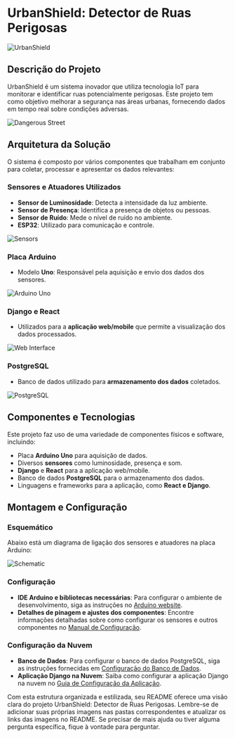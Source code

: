 # UrbanShield: Detector de Ruas Perigosas

![UrbanShield](images/urbanshield_logo.jpg)

## Descrição do Projeto

UrbanShield é um sistema inovador que utiliza tecnologia IoT para monitorar e identificar ruas potencialmente perigosas. Este projeto tem como objetivo melhorar a segurança nas áreas urbanas, fornecendo dados em tempo real sobre condições adversas.

![Dangerous Street](images/dangerous_street.jpg)

## Arquitetura da Solução

O sistema é composto por vários componentes que trabalham em conjunto para coletar, processar e apresentar os dados relevantes:

### Sensores e Atuadores Utilizados

- **Sensor de Luminosidade**: Detecta a intensidade da luz ambiente.
- **Sensor de Presença**: Identifica a presença de objetos ou pessoas.
- **Sensor de Ruído**: Mede o nível de ruído no ambiente.
- **ESP32**: Utilizado para comunicação e controle.

![Sensors](images/sensors.jpg)

### Placa Arduino

- Modelo **Uno**: Responsável pela aquisição e envio dos dados dos sensores.

![Arduino Uno](images/arduino.jpg)

### Django e React

- Utilizados para a **aplicação web/mobile** que permite a visualização dos dados processados.

![Web Interface](images/web_interface.jpg)

### PostgreSQL

- Banco de dados utilizado para **armazenamento dos dados** coletados.

![PostgreSQL](images/postgresql.jpg)

## Componentes e Tecnologias

Este projeto faz uso de uma variedade de componentes físicos e software, incluindo:

- Placa **Arduino Uno** para aquisição de dados.
- Diversos **sensores** como luminosidade, presença e som.
- **Django** e **React** para a aplicação web/mobile.
- Banco de dados **PostgreSQL** para o armazenamento dos dados.
- Linguagens e frameworks para a aplicação, como **React e Django**.

## Montagem e Configuração

### Esquemático

Abaixo está um diagrama de ligação dos sensores e atuadores na placa Arduino:

![Schematic](images/schematic.jpg)

### Configuração

- **IDE Arduino e bibliotecas necessárias**: Para configurar o ambiente de desenvolvimento, siga as instruções no [Arduino website](https://www.arduino.cc/).
- **Detalhes de pinagem e ajustes dos componentes**: Encontre informações detalhadas sobre como configurar os sensores e outros componentes no [Manual de Configuração](configuration.md).

### Configuração da Nuvem

- **Banco de Dados**: Para configurar o banco de dados PostgreSQL, siga as instruções fornecidas em [Configuração do Banco de Dados](cloud_setup.md).
- **Aplicação Django na Nuvem**: Saiba como configurar a aplicação Django na nuvem no [Guia de Configuração da Aplicação](cloud_app_setup.md).

Com esta estrutura organizada e estilizada, seu README oferece uma visão clara do projeto UrbanShield: Detector de Ruas Perigosas. Lembre-se de adicionar suas próprias imagens nas pastas correspondentes e atualizar os links das imagens no README. Se precisar de mais ajuda ou tiver alguma pergunta específica, fique à vontade para perguntar.
